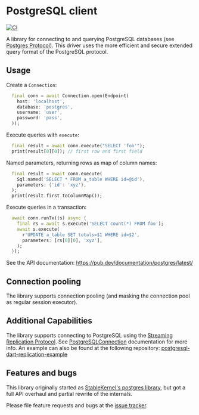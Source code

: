 # PostgreSQL client

[![CI](https://github.com/isoos/postgresql-dart/actions/workflows/dart.yml/badge.svg)](https://github.com/isoos/postgresql-dart/actions/workflows/dart.yml)

A library for connecting to and querying PostgreSQL databases (see [Postgres Protocol](https://www.postgresql.org/docs/13/protocol-overview.html)). This driver uses the more efficient and secure extended query format of the PostgreSQL protocol.

## Usage

Create a `Connection`:

```dart
  final conn = await Connection.open(Endpoint(
    host: 'localhost',
    database: 'postgres',
    username: 'user',
    password: 'pass',
  ));
```

Execute queries with `execute`:

```dart
  final result = await conn.execute("SELECT 'foo'");
  print(result[0][0]); // first row and first field
```

Named parameters, returning rows as map of column names:

```dart
  final result = await conn.execute(
    Sql.named('SELECT * FROM a_table WHERE id=@id'),
    parameters: {'id': 'xyz'},
  );
  print(result.first.toColumnMap());
```

Execute queries in a transaction:

```dart
  await conn.runTx((s) async {
    final rs = await s.execute('SELECT count(*) FROM foo');
    await s.execute(
      r'UPDATE a_table SET totals=$1 WHERE id=$2',
      parameters: [rs[0][0], 'xyz'],
    );
  });
```

See the API documentation: https://pub.dev/documentation/postgres/latest/

## Connection pooling

The library supports connection pooling (and masking the connection pool as
regular session executor).

## Additional Capabilities

The library supports connecting to PostgreSQL using the [Streaming Replication Protocol][].
See [PostgreSQLConnection][] documentation for more info.
An example can also be found at the following repository: [postgresql-dart-replication-example][]

[Streaming Replication Protocol]: https://www.postgresql.org/docs/13/protocol-replication.html
[PostgreSQLConnection]: https://pub.dev/documentation/postgres/latest/postgres/Connection/Connection.html
[postgresql-dart-replication-example]: https://github.com/osaxma/postgresql-dart-replication-example

## Features and bugs

This library originally started as [StableKernel's postgres library](https://github.com/stablekernel/postgresql-dart),
but got a full API overhaul and partial rewrite of the internals.

Please file feature requests and bugs at the [issue tracker][tracker].

[tracker]: https://github.com/isoos/postgresql-dart/issues
